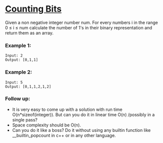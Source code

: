 # [Counting Bits](https://leetcode.com/problems/counting-bits/)

Given a non negative integer number num. For every numbers i in the range 0 ≤ i ≤ num calculate the number of 1's in their binary representation and return them as an array.

### Example 1:
```
Input: 2
Output: [0,1,1]
```

### Example 2:
```
Input: 5
Output: [0,1,1,2,1,2]
```

### Follow up:

- It is very easy to come up with a solution with run time O(n*sizeof(integer)). But can you do it in linear time O(n) /possibly in a single pass?
- Space complexity should be O(n).
- Can you do it like a boss? Do it without using any builtin function like __builtin_popcount in c++ or in any other language.

